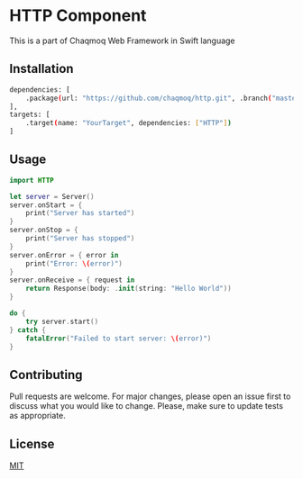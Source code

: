 # HTTP Component

This is a part of Chaqmoq Web Framework in Swift language

## Installation

```bash
dependencies: [
    .package(url: "https://github.com/chaqmoq/http.git", .branch("master"))
],
targets: [
    .target(name: "YourTarget", dependencies: ["HTTP"])
]
```

## Usage

```swift
import HTTP

let server = Server()
server.onStart = {
    print("Server has started")
}
server.onStop = {
    print("Server has stopped")
}
server.onError = { error in
    print("Error: \(error)")
}
server.onReceive = { request in
    return Response(body: .init(string: "Hello World"))
}

do {
    try server.start()
} catch {
    fatalError("Failed to start server: \(error)")
}
```

## Contributing
Pull requests are welcome. For major changes, please open an issue first to discuss what you would like to change. Please, make sure to update tests as appropriate.

## License
[MIT](https://choosealicense.com/licenses/mit/)
